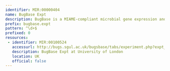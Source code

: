 ```yaml
---
identifier: MIR:00000404
name: BugBase Expt
description: BugBase is a MIAME-compliant microbial gene expression and comparative genomic database. It stores experimental annotation and multiple raw and analysed data formats, as well as protocols for bacterial microarray designs. This collection references microarray experiments.
prefix: bugbase.expt
pattern: ^\d+$
prefixed: 0
resources:
 - identifier: MIR:00100524
   accessurl: http://bugs.sgul.ac.uk/bugsbase/tabs/experiment.php?expt_id=
   description: BugBase Expt at University of London
   location: UK
   official: false
---
```

